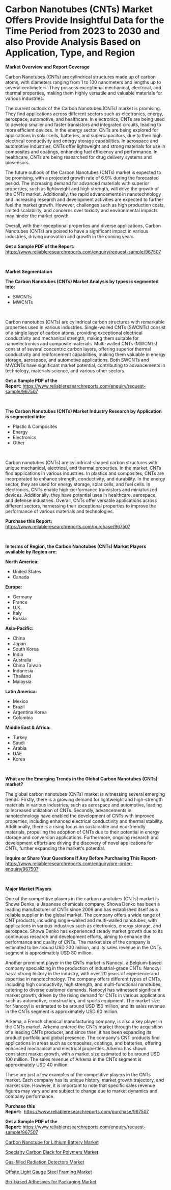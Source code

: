 <p><h1>Carbon Nanotubes (CNTs) Market Offers Provide Insightful Data for the Time Period from 2023 to 2030 and also Provide Analysis Based on Application, Type, and Region</h1></p><p><strong>Market Overview and Report Coverage</strong></p>
<p><p>Carbon Nanotubes (CNTs) are cylindrical structures made up of carbon atoms, with diameters ranging from 1 to 100 nanometers and lengths up to several centimeters. They possess exceptional mechanical, electrical, and thermal properties, making them highly versatile and valuable materials for various industries.</p><p>The current outlook of the Carbon Nanotubes (CNTs) market is promising. They find applications across different sectors such as electronics, energy, aerospace, automotive, and healthcare. In electronics, CNTs are being used to develop smaller and faster transistors and integrated circuits, leading to more efficient devices. In the energy sector, CNTs are being explored for applications in solar cells, batteries, and supercapacitors, due to their high electrical conductivity and energy storage capabilities. In aerospace and automotive industries, CNTs offer lightweight and strong materials for use in composites and coatings, enhancing fuel efficiency and performance. In healthcare, CNTs are being researched for drug delivery systems and biosensors.</p><p>The future outlook of the Carbon Nanotubes (CNTs) market is expected to be promising, with a projected growth rate of 6.9% during the forecasted period. The increasing demand for advanced materials with superior properties, such as lightweight and high strength, will drive the growth of the CNTs market. Additionally, the rapid advancements in nanotechnology and increasing research and development activities are expected to further fuel the market growth. However, challenges such as high production costs, limited scalability, and concerns over toxicity and environmental impacts may hinder the market growth.</p><p>Overall, with their exceptional properties and diverse applications, Carbon Nanotubes (CNTs) are poised to have a significant impact in various industries, driving innovation and growth in the coming years.</p></p>
<p><strong>Get a Sample PDF of the Report:</strong> <a href="https://www.reliableresearchreports.com/enquiry/request-sample/967507">https://www.reliableresearchreports.com/enquiry/request-sample/967507</a></p>
<p>&nbsp;</p>
<p><strong>Market Segmentation</strong></p>
<p><strong>The Carbon Nanotubes (CNTs) Market Analysis by types is segmented into:</strong></p>
<p><ul><li>SWCNTs</li><li>MWCNTs</li></ul></p>
<p>&nbsp;</p>
<p><p>Carbon nanotubes (CNTs) are cylindrical carbon structures with remarkable properties used in various industries. Single-walled CNTs (SWCNTs) consist of a single layer of carbon atoms, providing exceptional electrical conductivity and mechanical strength, making them suitable for nanoelectronics and composite materials. Multi-walled CNTs (MWCNTs) consist of several concentric carbon layers, offering superior thermal conductivity and reinforcement capabilities, making them valuable in energy storage, aerospace, and automotive applications. Both SWCNTs and MWCNTs have significant market potential, contributing to advancements in technology, materials science, and various other sectors.</p></p>
<p><strong>Get a Sample PDF of the Report:</strong>&nbsp;<a href="https://www.reliableresearchreports.com/enquiry/request-sample/967507">https://www.reliableresearchreports.com/enquiry/request-sample/967507</a></p>
<p>&nbsp;</p>
<p><strong>The Carbon Nanotubes (CNTs) Market Industry Research by Application is segmented into:</strong></p>
<p><ul><li>Plastic & Composites</li><li>Energy</li><li>Electronics</li><li>Other</li></ul></p>
<p>&nbsp;</p>
<p><p>Carbon nanotubes (CNTs) are cylindrical-shaped carbon structures with unique mechanical, electrical, and thermal properties. In the market, CNTs find applications in various industries. In plastics and composites, CNTs are incorporated to enhance strength, conductivity, and durability. In the energy sector, they are used for energy storage, solar cells, and fuel cells. In electronics, CNTs enable high-performance transistors and miniaturized devices. Additionally, they have potential uses in healthcare, aerospace, and defense industries. Overall, CNTs offer versatile applications across different sectors, harnessing their exceptional properties to improve the performance of various materials and technologies.</p></p>
<p><strong>Purchase this Report:</strong>&nbsp; <a href="https://www.reliableresearchreports.com/purchase/967507">https://www.reliableresearchreports.com/purchase/967507</a></p>
<p>&nbsp;</p>
<p><strong>In terms of Region, the Carbon Nanotubes (CNTs) Market Players available by Region are:</strong></p>
<p>
    <p> <strong> North America: </strong>
        <ul>
            <li>United States</li>
            <li>Canada</li>
        </ul>
        </p> 
    <p> <strong> Europe: </strong>
        <ul>
            <li>Germany</li>
            <li>France</li>
            <li>U.K.</li>
            <li>Italy</li>
            <li>Russia</li>
        </ul>
        </p> 
    <p> <strong> Asia-Pacific: </strong>
        <ul>
            <li>China</li>
            <li>Japan</li>
            <li>South Korea</li>
            <li>India</li>
            <li>Australia</li>
            <li>China Taiwan</li>
            <li>Indonesia</li>
            <li>Thailand</li>
            <li>Malaysia</li>
        </ul>
        </p> 
    <p> <strong> Latin America: </strong>
        <ul>
            <li>Mexico</li>
            <li>Brazil</li>
            <li>Argentina Korea</li>
            <li>Colombia</li>
        </ul>
        </p> 
    <p> <strong> Middle East & Africa: </strong>
        <ul>
            <li>Turkey</li>
            <li>Saudi</li>
            <li>Arabia</li>
            <li>UAE</li>
            <li>Korea</li>
        </ul>
    </p>
    </p>
<p>&nbsp;</p>
<p><strong>What are the Emerging Trends in the Global Carbon Nanotubes (CNTs) market?</strong></p>
<p><p>The global carbon nanotubes (CNTs) market is witnessing several emerging trends. Firstly, there is a growing demand for lightweight and high-strength materials in various industries, such as aerospace and automotive, leading to increased utilization of CNTs. Secondly, advancements in nanotechnology have enabled the development of CNTs with improved properties, including enhanced electrical conductivity and thermal stability. Additionally, there is a rising focus on sustainable and eco-friendly materials, propelling the adoption of CNTs due to their potential in energy storage and conversion applications. Furthermore, ongoing research and development efforts are driving the discovery of novel applications for CNTs, further expanding the market's potential.</p></p>
<p><strong>Inquire or Share Your Questions If Any Before Purchasing This Report</strong>- <a href="https://www.reliableresearchreports.com/enquiry/pre-order-enquiry/967507">https://www.reliableresearchreports.com/enquiry/pre-order-enquiry/967507</a></p>
<p>&nbsp;</p>
<p><strong>Major Market Players</strong></p>
<p><p>One of the competitive players in the carbon nanotubes (CNTs) market is Showa Denko, a Japanese chemicals company. Showa Denko has been a leading manufacturer of CNTs since 2006 and has established itself as a reliable supplier in the global market. The company offers a wide range of CNT products, including single-walled and multi-walled nanotubes, with applications in various industries such as electronics, energy storage, and aerospace. Showa Denko has experienced steady market growth due to its continuous research and development efforts, aiming to enhance the performance and quality of CNTs. The market size of the company is estimated to be around USD 200 million, and its sales revenue in the CNTs segment is approximately USD 80 million.</p><p>Another prominent player in the CNTs market is Nanocyl, a Belgium-based company specializing in the production of industrial-grade CNTs. Nanocyl has a strong history in the industry, with over 20 years of experience and expertise in nanotechnology. The company offers different types of CNTs, including high conductivity, high strength, and multi-functional nanotubes, catering to diverse customer demands. Nanocyl has witnessed significant market growth, driven by the rising demand for CNTs in various applications such as automotive, construction, and sports equipment. The market size for Nanocyl is estimated to be around USD 150 million, and its sales revenue in the CNTs segment is approximately USD 60 million.</p><p>Arkema, a French chemical manufacturing company, is also a key player in the CNTs market. Arkema entered the CNTs market through the acquisition of a leading CNTs producer, and since then, it has been expanding its product portfolio and global presence. The company's CNT products find applications in areas such as composites, coatings, and batteries, offering enhanced mechanical and electrical properties. Arkema has shown consistent market growth, with a market size estimated to be around USD 100 million. The sales revenue of Arkema in the CNTs segment is approximately USD 40 million.</p><p>These are just a few examples of the competitive players in the CNTs market. Each company has its unique history, market growth trajectory, and market size. However, it is important to note that specific sales revenue figures may vary and are subject to change due to market dynamics and company performance.</p></p>
<p><strong>Purchase this Report:</strong>&nbsp;&nbsp;<a href="https://www.reliableresearchreports.com/purchase/967507">https://www.reliableresearchreports.com/purchase/967507</a></p>
<p></p>
<p><strong>Get a Sample PDF of the Report:</strong>&nbsp;<a href="https://www.reliableresearchreports.com/enquiry/request-sample/967507">https://www.reliableresearchreports.com/enquiry/request-sample/967507</a></p>
<p><p><a href="https://medium.com/@linneahilll6456/carbon-nanotube-for-lithium-battery-market-comprehensive-assessment-by-type-application-and-5b86e025dbb2">Carbon Nanotube for Lithium Battery Market</a></p><p><a href="https://medium.com/@randysimpson755/specialty-carbon-black-for-polymers-market-exploring-market-share-market-trends-and-future-d53604da4681">Specialty Carbon Black for Polymers Market</a></p><p><a href="https://github.com/mahnoor2003/Market-Research-Report-List-1/blob/main/gas-filled-radiation-detectors-market.md">Gas-filled Radiation Detectors Market</a></p><p><a href="https://medium.com/@olenwuckert56/offsite-light-gauge-steel-framing-market-exploring-market-share-market-trends-and-future-growth-5117c8b6efbe">Offsite Light Gauge Steel Framing Market</a></p><p><a href="https://github.com/marloy8/Market-Research-Report-List-1/blob/main/bio-based-adhesives-for-packaging-market.md">Bio-based Adhesives for Packaging Market</a></p></p>